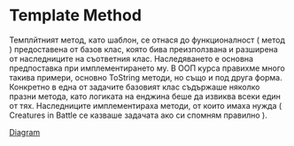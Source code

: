 # Template Method

Темплйтният метод, като шаблон, се отнася до функционалност ( метод ) предоставена от базов клас, 
която бива преизползвана и разширена от наследниците на съответния клас.
Наследяването е основна предпоставка при имплементирането му. В ООП курса правихме много такива примери,
основно ToString методи, но също и под друга форма. 
Конкретно в една от задачите базовият клас съдържаше няколко празни метода, като логиката на енджина беше да извиква всеки един от тях. 
Наследниците имплементираха методи, от които имаха нужда ( Creatures in Battle се казваше задачата ако си спомням правилно ).

[Diagram](http://www.dofactory.com/net/design-patterns)